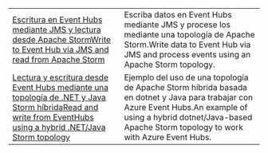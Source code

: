 |  |  |
|---------|---------|
| <span data-ttu-id="e1b68-101">[Escritura en Event Hubs mediante JMS y lectura desde Apache Storm][1]</span><span class="sxs-lookup"><span data-stu-id="e1b68-101">[Write to Event Hub via JMS and read from Apache Storm][1]</span></span> | <span data-ttu-id="e1b68-102">Escriba datos en Event Hubs mediante JMS y procese los mediante una topología de Apache Storm.</span><span class="sxs-lookup"><span data-stu-id="e1b68-102">Write data to Event Hub via JMS and process events using an Apache Storm topology.</span></span> 
| <span data-ttu-id="e1b68-103">[Lectura y escritura desde Event Hubs mediante una topología de .NET y Java Storm híbrida][2]</span><span class="sxs-lookup"><span data-stu-id="e1b68-103">[Read and write from EventHubs using a hybrid .NET/Java Storm topology][2]</span></span> | <span data-ttu-id="e1b68-104">Ejemplo del uso de una topología de Apache Storm híbrida basada en dotnet y Java para trabajar con Azure Event Hubs.</span><span class="sxs-lookup"><span data-stu-id="e1b68-104">An example of using a hybrid dotnet/Java-based Apache Storm topology to work with Azure Event Hubs.</span></span>

[1]: https://azure.microsoft.com/resources/samples/event-hubs-java-storm-sender-jms-receiver/
[2]: https://azure.microsoft.com/resources/samples/hdinsight-dotnet-java-storm-eventhub/